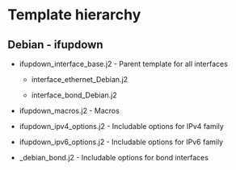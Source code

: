 # Template hierarchy

## Debian - ifupdown

* ifupdown_interface_base.j2 - Parent template for all interfaces

    * interface_ethernet_Debian.j2

    * interface_bond_Debian.j2
    
* ifupdown_macros.j2 - Macros

* ifupdown_ipv4_options.j2 - Includable options for IPv4 family

* ifupdown_ipv6_options.j2 - Includable options for IPv6 family

* _debian_bond.j2 - Includable options for bond interfaces
